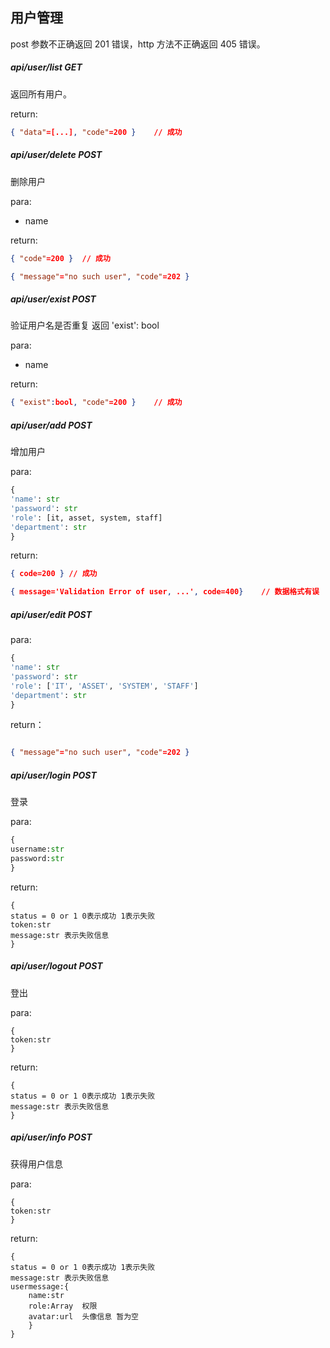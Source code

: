 ## 用户管理

post 参数不正确返回 201 错误，http 方法不正确返回 405 错误。

##### api/user/list GET

返回所有用户。

return: 

```json
{ "data"=[...], "code"=200 }	// 成功
```

##### api/user/delete POST

删除用户

para:

- name

return: 

```json
{ "code"=200 }	// 成功

{ "message"="no such user", "code"=202 }
```

##### api/user/exist POST

验证用户名是否重复 返回 'exist': bool

para:

- name

return: 

```json
{ "exist":bool, "code"=200 }	// 成功
```

##### api/user/add POST

增加用户

para:

```python
{
'name': str
'password': str
'role': [it, asset, system, staff]
'department': str
}
```

return:

```json
{ code=200 } // 成功

{ message='Validation Error of user, ...', code=400}	// 数据格式有误
```

##### api/user/edit POST

para:

```python
{
'name': str
'password': str
'role': ['IT', 'ASSET', 'SYSTEM', 'STAFF']
'department': str
}
```

return：

```json

{ "message"="no such user", "code"=202 }
```

##### api/user/login POST

登录

para:

```python
{
username:str
password:str
}
```

return:

```
{
status = 0 or 1 0表示成功 1表示失败
token:str
message:str 表示失败信息
}
```



##### api/user/logout POST

登出

para:

```
{
token:str
}
```

return:

```
{
status = 0 or 1 0表示成功 1表示失败
message:str 表示失败信息
}
```



##### api/user/info POST

获得用户信息

para:

```
{
token:str
}
```

return:

```
{
status = 0 or 1 0表示成功 1表示失败
message:str 表示失败信息
usermessage:{
	name:str  
	role:Array  权限
	avatar:url  头像信息 暂为空
	}
}
```

